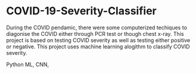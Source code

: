 # COVID-19-Severity-Classifier
During the COVID pendamic, there were some computerized techiques to diagonise the COVID either through PCR test or though chest x-ray.
This project is based on testing COVID severity as well as  testing either positive or negative.
This project uses machine learning alogithm to classify COVID severity.

Python ML, CNN, 
